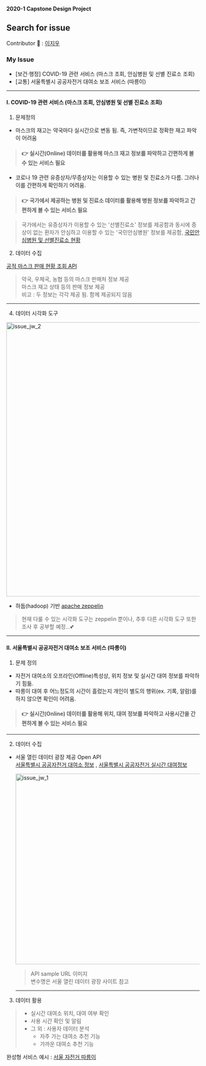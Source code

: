 #### 2020-1 Capstone Design Project
Search for issue
-------------
Contributor :raising_hand: : [이지우](https://github.com/lee-jiu, "이지우")

### My Issue
- [보건·행정] COVID-19 관련 서비스 (마스크 조회, 안심병원 및 선별 진료소 조회)  
- [교통] 서울특별시 공공자전거 대여소 보조 서비스 (따릉이)   


* * *

#### Ⅰ. COVID-19 관련 서비스 (마스크 조회, 안심병원 및 선별 진료소 조회)
1. 문제정의  
- 마스크의 재고는 약국마다 실시간으로 변동 됨. 즉, 가변적이므로 정확한 재고 파악이 어려움    
> #### :point_right: 실시간(Online) 데이터를 활용해 마스크 재고 정보를 파악하고 간편하게 볼 수 있는 서비스 필요   
   
   
   
   
- 코로나 19 관련 유증상자/무증상자는 이용할 수 있는 병원 및 진료소가 다름. 그러나 이를 간편하게 확인하기 어려움. 
> #### :point_right: 국가에서 제공하는 병원 및 진료소 데이터를 활용해 병원 정보를 파악하고 간편하게 볼 수 있는 서비스 필요   



> 국가에서는 유증상자가 이용할 수 있는 '선별진료소' 정보를 제공함과 동시에 증상이 없는 환자가 안심하고 이용할 수 있는 '국민안심병원' 정보를 제공함, [국민안심병원 및 선별진료소 현황](https://www.mohw.go.kr/react/popup_200128.html, "국민안심병원 및 선별진료소 현황")   
   
   



2. 데이터 수집

[공적 마스크 판매 현황 조회 API](https://app.swaggerhub.com/apis-docs/Promptech/public-mask-info/20200307-oas3#/StoreSaleResult, "공적 마스크 판매 현황 조회 API")
> 약국, 우체국, 농협 등의 마스크 판매처 정보 제공  
> 마스크 재고 상태 등의 판매 정보 제공  
> 비고 : 두 정보는 각각 제공 됨. 함께 제공되지 않음  

* * *
4. 데이터 시각화 도구  
<img width="715" alt="issue_jw_2" src="https://user-images.githubusercontent.com/56306637/77857216-2bb0db80-7237-11ea-8ae6-2abf0a9fea35.PNG">

- 하둡(hadoop) 기반 [apache zeppelin](https://zeppelin.apache.org/, "apache zeppelin")
> 현재 다룰 수 있는 시각화 도구는 zeppelin 뿐이나, 추후 다른 시각화 도구 또한 조사 후 공부할 예정...:two_hearts:  
* * *  

#### Ⅱ. 서울특별시 공공자전거 대여소 보조 서비스 (따릉이)
 1. 문제 정의  
  - 자전거 대여소의 오프라인(Offline)특성상, 위치 정보 및 실시간 대여 정보를 파악하기 힘듦.   
  - 따릉이 대여 후 어느정도의 시간이 흘렀는지 개인이 별도의 행위(ex. 기록, 알람)를 하지 않으면 확인이 어려움.  
   
 > #### :point_right: 실시간(Online) 데이터를 활용해 위치, 대여 정보를 파악하고 사용시간을 간편하게 볼 수 있는 서비스 필요  
   
 * * *
   
     
      
  2. 데이터 수집  
 - 서울 열린 데이터 광장 제공 Open API  
   [서울특별시 공공자전거 대여소 정보](http://data.seoul.go.kr/dataList/OA-13252/F/1/datasetView.do;jsessionid=CBE9704CC496FEC9796117C0EB260453.new_portal-svr-21, "서울특별시 공공자전거 대여소 정보")
   , [서울특별시 공공자전거 실시간 대여정보](http://data.seoul.go.kr/dataList/OA-15493/A/1/datasetView.do#, "서울특별시 공공자전거 실시간 대여정보")
   
   <img width="497" alt="issue_jw_1" src="https://user-images.githubusercontent.com/56306637/77856429-171e1480-7232-11ea-9de3-9c51245459b4.PNG">    
     
     > API sample URL 이미지  
     > 변수명은 서울 열린 데이터 광장 사이트 참고 
   * * *
3. 데이터 활용   
> * 실시간 대여소 위치, 대여 여부 확인  
> * 사용 시간 확인 및 알림 
> * 그 외 : 사용자 데이터 분석  
>   * 자주 가는 대여소 추천 기능  
>   * 가까운 대여소 추천 기능  

완성형 서비스 예시 : [서울 자전거 따릉이](https://www.bikeseoul.com/app/station/moveStationRealtimeStatus.do, "서울 자전거 따릉이") 
 


